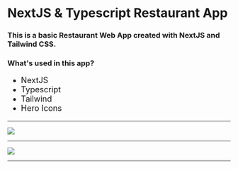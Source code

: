 <h1>NextJS & Typescript Restaurant App</h1>
<h3>This is a basic Restaurant Web App created with NextJS and Tailwind CSS. </h3>
<h3>What's used in this app?</h3>
<ul style="font-size: 18px;">
  <li>NextJS</li>
  <li>Typescript</li>
  <li>Tailwind</li>
  <li>Hero Icons</li>
</ul>

<hr>

![](./gif-large.gif)

<hr>

![](./gif-small.gif)

<hr>
